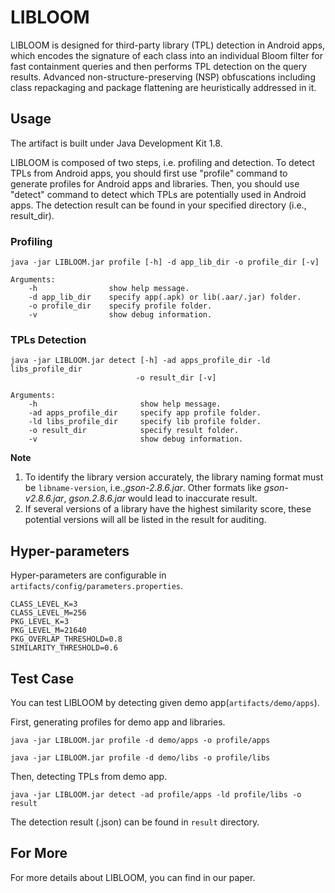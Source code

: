 # LIBLOOM
LIBLOOM is designed for third-party library (TPL) detection in Android apps, which encodes the signature of each class into an individual Bloom filter for fast containment queries and then performs TPL detection on the query results. Advanced non-structure-preserving (NSP) obfuscations including class repackaging and package flattening are heuristically addressed in it.

## Usage
The artifact is built under Java Development Kit 1.8. 

LIBLOOM is composed of two steps, i.e. profiling and detection. To detect TPLs from Android apps, you should first use "profile" command to generate profiles for Android apps and libraries. Then, you should use "detect" command to detect which TPLs are potentially used in Android apps. The detection result can be found in your specified directory (i.e., result_dir).   
### Profiling
	java -jar LIBLOOM.jar profile [-h] -d app_lib_dir -o profile_dir [-v]
		
	Arguments:
		-h                show help message.
		-d app_lib_dir    specify app(.apk) or lib(.aar/.jar) folder.
		-o profile_dir    specify profile folder.
		-v                show debug information.

### TPLs Detection
	java -jar LIBLOOM.jar detect [-h] -ad apps_profile_dir -ld libs_profile_dir
	 							-o result_dir [-v]
	
	Arguments:
 		-h                    	 show help message.
 		-ad apps_profile_dir  	 specify app profile folder.
 		-ld libs_profile_dir  	 specify lib profile folder.
 		-o result_dir         	 specify result folder.
 		-v                    	 show debug information.

**Note** 
1. To identify the library version accurately, the library naming format must be `libname-version`, i.e.,*gson-2.8.6.jar*. 
Other formats like *gson-v2.8.6.jar*, *gson.2.8.6.jar* would lead to inaccurate result.
2. If several versions of a library have the highest similarity score, these potential versions will all be listed in the result for auditing.

## Hyper-parameters
Hyper-parameters are configurable in `artifacts/config/parameters.properties`.

	CLASS_LEVEL_K=3
	CLASS_LEVEL_M=256
	PKG_LEVEL_K=3
	PKG_LEVEL_M=21640
	PKG_OVERLAP_THRESHOLD=0.8
	SIMILARITY_THRESHOLD=0.6

## Test Case
You can test LIBLOOM by detecting given demo app(`artifacts/demo/apps`).

First, generating profiles for demo app and libraries.

	java -jar LIBLOOM.jar profile -d demo/apps -o profile/apps
	
	java -jar LIBLOOM.jar profile -d demo/libs -o profile/libs
Then, detecting TPLs from demo app.

	java -jar LIBLOOM.jar detect -ad profile/apps -ld profile/libs -o result
The detection result (.json) can be found in `result` directory.
## For More
For more details about LIBLOOM, you can find in our paper.